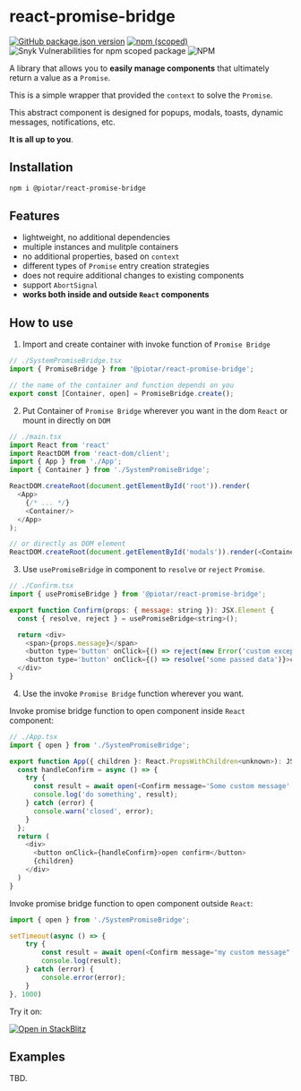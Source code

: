 # react-promise-bridge

[![GitHub package.json version](https://img.shields.io/github/package-json/v/piotar/react-promise-bridge)](https://github.com/piotar/react-promise-bridge)
[![npm (scoped)](https://img.shields.io/npm/v/@piotar/react-promise-bridge)](https://www.npmjs.com/package/@piotar/react-promise-bridge)
![Snyk Vulnerabilities for npm scoped package](https://img.shields.io/snyk/vulnerabilities/npm/@piotar/react-promise-bridge)
![NPM](https://img.shields.io/npm/l/@piotar/react-promise-bridge)

A library that allows you to **easily manage components** that ultimately return a value as a `Promise`.

This is a simple wrapper that provided the `context` to solve the `Promise`.

This abstract component is designed for popups, modals, toasts, dynamic messages, notifications, etc.

**It is all up to you**.

## Installation

```sh
npm i @piotar/react-promise-bridge
```

## Features

- lightweight, no additional dependencies
- multiple instances and mulitple containers
- no additional properties, based on `context`
- different types of `Promise` entry creation strategies
- does not require additional changes to existing components
- support `AbortSignal`
- **works both inside and outside `React` components**


## How to use

1. Import and create container with invoke function of `Promise Bridge`

```javascript 
// ./SystemPromiseBridge.tsx 
import { PromiseBridge } from '@piotar/react-promise-bridge';

// the name of the container and function depends on you
export const [Container, open] = PromiseBridge.create();
```

2. Put Container of `Promise Bridge` wherever you want in the dom `React` or mount in directly on `DOM`

```javascript
// ./main.tsx
import React from 'react'
import ReactDOM from 'react-dom/client';
import { App } from './App';
import { Container } from './SystemPromiseBridge';

ReactDOM.createRoot(document.getElementById('root')).render(
  <App>
    {/* ... */}
    <Container/>
  </App>
);

// or directly as DOM element
ReactDOM.createRoot(document.getElementById('modals')).render(<Container/>);

```

3. Use `usePromiseBridge` in component to `resolve` or `reject` `Promise`.

```javascript
// ./Confirm.tsx
import { usePromiseBridge } from '@piotar/react-promise-bridge';

export function Confirm(props: { message: string }): JSX.Element {
  const { resolve, reject } = usePromiseBridge<string>();

  return <div>
    <span>{props.message}</span>
    <button type='button' onClick={() => reject(new Error('custom exception'))}>cancel</button>
    <button type='button' onClick={() => resolve('some passed data')}>confirm</button>
  </div>
}
```

4. Use the invoke `Promise Bridge` function wherever you want.

Invoke promise bridge function to open component inside `React` component:

```javascript
// ./App.tsx
import { open } from './SystemPromiseBridge';

export function App({ children }: React.PropsWithChildren<unknown>): JSX.Element {
  const handleConfirm = async () => {
    try {
      const result = await open(<Confirm message='Some custom message' />);
      console.log('do something', result);
    } catch (error) {
      console.warn('closed', error);
    }
  };
  return (
    <div>
      <button onClick={handleConfirm}>open confirm</button>
      {children}
    </div>
  )
}

```

Invoke promise bridge function to open component outside `React`:

```javascript
import { open } from './SystemPromiseBridge';

setTimeout(async () => {
    try {
        const result = await open(<Confirm message="my custom message" />);
        console.log(result);
    } catch (error) {
        console.error(error);
    }
}, 1000)
```

Try it on:

[![Open in StackBlitz](https://developer.stackblitz.com/img/open_in_stackblitz_small.svg)](https://stackblitz.com/github/piotar/react-promise-bridge/examples/01_basic)

## Examples


TBD.